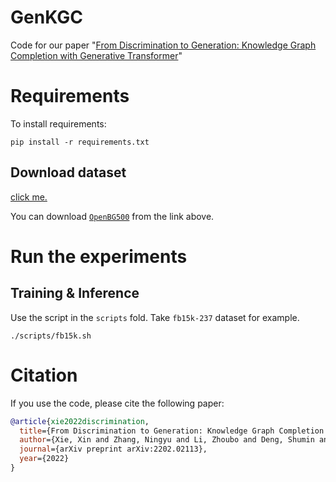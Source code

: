 # GenKGC
Code for our paper "[From Discrimination to Generation: Knowledge Graph Completion with Generative Transformer](https://arxiv.org/abs/2202.02113)"

Requirements
==========
To install requirements:

```
pip install -r requirements.txt
```

## Download dataset

[click me.](https://drive.google.com/drive/folders/1carN96-mvbYfW_X1Rt-eLCGjEYx3iOda?usp=sharing)

You can download [`OpenBG500`](https://github.com/OpenBGBenchmark/OpenBG500) from the link above.

Run the experiments
==========

## Training & Inference

Use the script in the `scripts` fold. Take `fb15k-237` dataset for example.

```shell
./scripts/fb15k.sh
```

# Citation
If you use the code, please cite the following paper:

```bibtex
@article{xie2022discrimination,
  title={From Discrimination to Generation: Knowledge Graph Completion with Generative Transformer},
  author={Xie, Xin and Zhang, Ningyu and Li, Zhoubo and Deng, Shumin and Chen, Hui and Xiong, Feiyu and Chen, Mosha and Chen, Huajun},
  journal={arXiv preprint arXiv:2202.02113},
  year={2022}
}
```
